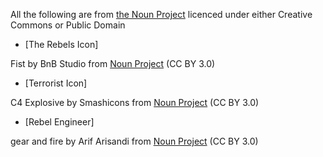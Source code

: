 All the following are from [the Noun Project](https://thenounproject.com) licenced under either Creative Commons or Public Domain

* [The Rebels Icon]

Fist by BnB Studio from <a href="https://thenounproject.com/browse/icons/term/fist/" target="_blank" title="Fist Icons">Noun Project</a> (CC BY 3.0)

* [Terrorist Icon]

C4 Explosive by Smashicons from <a href="https://thenounproject.com/browse/icons/term/c4-explosive/" target="_blank" title="C4 Explosive Icons">Noun Project</a> (CC BY 3.0)

* [Rebel Engineer]

gear and fire by Arif Arisandi from <a href="https://thenounproject.com/browse/icons/term/gear-and-fire/" target="_blank" title="gear and fire Icons">Noun Project</a> (CC BY 3.0)
